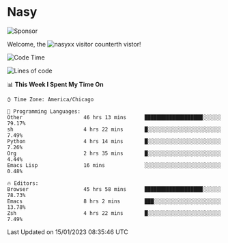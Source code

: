 # Nasy

<!--
<p align="center">
<img height="200" src="https://github-readme-stats.vercel.app/api?username=nasyxx&count_private=true&show_icons=true&theme=dracula&include_all_commits=true"/>
<img height="200" src="https://github-readme-stats.vercel.app/api/top-langs/?username=nasyxx&theme=dracula&hide=html,jupyter+notebook&count_private=true&show_icons=true"/>
</p>

  
----------------
-->

![Sponsor](https://img.shields.io/static/v1.svg?label=Sponsor&message=%E2%9D%A4&logo=GitHub&style=flat&color=pink)
 
Welcome, the ![nasyxx visitor counter](https://count.getloli.com/get/@nasyxx?theme=rule34)th vistor!
 
<!--START_SECTION:waka-->
![Code Time](http://img.shields.io/badge/Code%20Time-3%2C105%20hrs%2029%20mins-blue)

![Lines of code](https://img.shields.io/badge/From%20Hello%20World%20I%27ve%20Written-5%20Million%20lines%20of%20code-blue)

📊 **This Week I Spent My Time On** 

```text
⌚︎ Time Zone: America/Chicago

💬 Programming Languages: 
Other                    46 hrs 13 mins      ███████████████████░░░░░░   79.17% 
sh                       4 hrs 22 mins       █░░░░░░░░░░░░░░░░░░░░░░░░   7.49% 
Python                   4 hrs 14 mins       █░░░░░░░░░░░░░░░░░░░░░░░░   7.26% 
Org                      2 hrs 35 mins       █░░░░░░░░░░░░░░░░░░░░░░░░   4.44% 
Emacs Lisp               16 mins             ░░░░░░░░░░░░░░░░░░░░░░░░░   0.48%

🔥 Editors: 
Browser                  45 hrs 58 mins      ███████████████████░░░░░░   78.73% 
Emacs                    8 hrs 2 mins        ███░░░░░░░░░░░░░░░░░░░░░░   13.78% 
Zsh                      4 hrs 22 mins       █░░░░░░░░░░░░░░░░░░░░░░░░   7.49%

```


 Last Updated on 15/01/2023 08:35:46 UTC
<!--END_SECTION:waka-->

<!-- ![visitors](https://visitor-badge.laobi.icu/badge?page_id=nasyxx.nasyxx) -->
